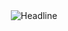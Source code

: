 <div align=center>
  <img src="https://readme-typing-svg.herokuapp.com?duration=7000&color=2D9ECF&lines=Hi+There%2C+I'm+Amine+hmine;Big+Data+%26+Cloud+Computing+student" alt="Headline" />
  </div>

<!--
**AmineHmine/AmineHmine** is a ✨ _special_ ✨ repository because its `README.md` (this file) appears on your GitHub profile.

Here are some ideas to get you started:

- 🔭 I’m currently working on ...
- 🌱 I’m currently learning ...
- 👯 I’m looking to collaborate on ...
- 🤔 I’m looking for help with ...
- 💬 Ask me about ...
- 📫 How to reach me: ...
- 😄 Pronouns: ...
- ⚡ Fun fact: ...
-->
